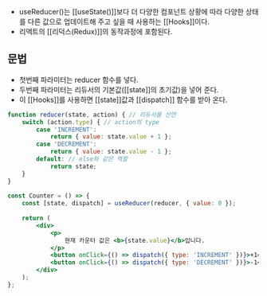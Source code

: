 - useReducer()는 [[useState()]]보다 더 다양한 컴포넌트 상황에 따라 다양한 상태를 다른 값으로 업데이트해 주고 싶을 때 사용하는 [[Hooks]]이다.
- 리액트의 [[리덕스(Redux)]]의 동작과정에 포함된다.

## 문법
- 첫번째 파라미터는 reducer 함수를 넣다.
- 두번째 파라미터는 리듀서의 기본값([[state]]의 초기값)을 넣어 준다.
- 이 [[Hooks]]를 사용하면 [[state]]값과 [[dispatch]] 함수를 받아 온다.

```jsx
function reducer(state, action) { // 리듀서를 선언
	switch (action.type) { // action의 type
		case 'INCREMENT':
			return { value: state.value + 1 };
		case 'DECREMENT':
			return { value: state.value - 1 };
		default: // else와 같은 역할
			return state;
	}
}
	
const Counter = () => {
	const [state, dispatch] = useReducer(reducer, { value: 0 });
	
	return (
		<div>
			<p>
				현재 카운터 값은 <b>{state.value}</b>입니다.
			</p>
			<button onClick={() => dispatch({ type: 'INCREMENT' })}>+1</button>
			<button onClick={() => dispatch({ type: 'DECREMENT' })}>-1</button>
		</div>
	);
};
```